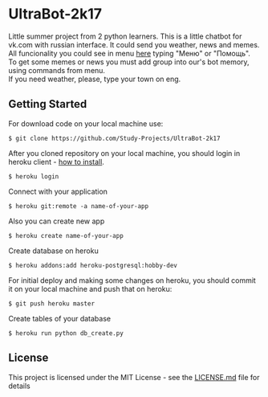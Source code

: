 # UltraBot-2k17
Little summer project from 2 python learners.
This is a little chatbot for vk.com with russian interface.
It could send you weather, news and memes.    
All funcionality you could see in menu [here](https://vk.com/im?sel=-149540554) typing "Меню" or "Помощь".    
To get some memes or news you must add group into our's bot memory, using commands from menu.     
If you need weather, please, type your town on eng. 
## Getting Started

For download code on your local machine use:
```
$ git clone https://github.com/Study-Projects/UltraBot-2k17
```

After you cloned repository on your local machine, you should login in heroku client - [how to install](https://devcenter.heroku.com/articles/heroku-cli). 
```
$ heroku login
```

Connect with your application
```
$ heroku git:remote -a name-of-your-app
```

Also you can create new app
```
$ heroku create name-of-your-app
```

Create database on heroku
```
$ heroku addons:add heroku-postgresql:hobby-dev
```

For initial deploy and making some changes on heroku, you should commit it on your local machine and push that on heroku:

```
$ git push heroku master
```
Create tables of your database
```
$ heroku run python db_create.py
```

## License

This project is licensed under the MIT License - see the [LICENSE.md](LICENSE.md) file for details

